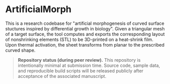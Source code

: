 # ArtificialMorph

This is a research codebase for "artificial morphogenesis of curved surface stuctures inspired by differential growth in biology".
Given a triangular mesh of a target surface, the tool computes and exports the corresponding layout of nonshrinking elements (STL) to be 3D-printed on a heat-shrink film. Upon thermal activation, the sheet transforms from planar to the prescribed curved shape.

> **Repository status (during peer review).**
> This repository is intentionally minimal at submission time. Source code, sample data, and reproducible build scripts will be released publicly after acceptance of the associated manuscript.

